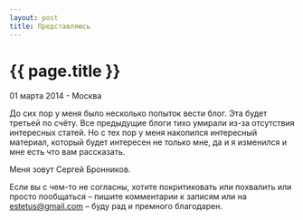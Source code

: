 ```yaml
---
layout: post
title: Представляюсь
---
```


{{ page.title }}
================

<p class="meta">01 марта 2014 - Москва</p>

До сих пор у меня было несколько попыток вести блог. Эта будет третьей по счёту.
Все предыдущие блоги тихо умирали из-за отсутствия интересных статей.
Но с тех пор у меня накопился интересный материал, который будет интересен не только мне,
да и я изменился и мне есть что вам рассказать.

Меня зовут Сергей Бронников.

Если вы с чем-то не согласны, хотите покритиковать или похвалить или просто пообщаться
– пишите комментарии к записям или на estetus@gmail.com – буду рад и премного благодарен.
